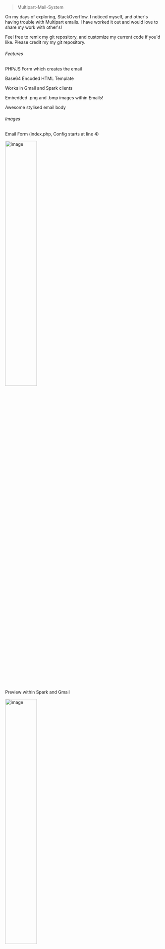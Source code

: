 > Multipart-Mail-System


On my days of exploring, StackOverflow. I noticed myself, and other's having trouble with Multipart emails. I have worked it out and would love to share my work with other's!

Feel free to remix my git repository, and customize my current code if you'd like. Please credit my my git repository.

###### Features
PHP/JS Form which creates the email

Base64 Encoded HTML Template

Works in Gmail and Spark clients

Embedded .png and .bmp images within Emails!

Awesome stylised email body
###### Images
Email Form (index.php, Config starts at line 4) 

<img width="45%" alt="image" src="https://github.com/fukdapiggz/PHPMultipartMailSystem/blob/main/screen1.png?raw=true">

Preview within Spark and Gmail

<img width="45%" alt="image" src="https://github.com/fukdapiggz/PHPMultipartMailSystem/blob/main/screen2.png?raw=true">
